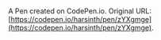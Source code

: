 # 

A Pen created on CodePen.io. Original URL: [https://codepen.io/harsinth/pen/zYXgmge](https://codepen.io/harsinth/pen/zYXgmge).

